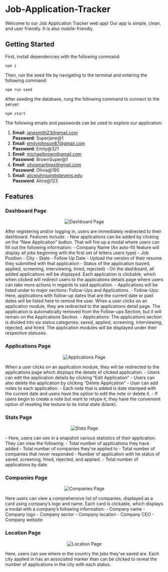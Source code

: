 # Job-Application-Tracker

Welcome to our Job Application Tracker web app! Our app is simple, clean, and user friendly. It is also mobile-friendly.

## Getting Started

First, install dependencies with the following command:

`npm i`

Then, run the seed file by navigating to the terminal and entering the following command:

`npm run seed `

After seeding the database, rung the following command to connect to the server:

`npm start`

The following emails and passwords can be used to explore our application:

1. **Email**: janesmith23@gmail.com  
   **Password**: Superjane@1
2. **Email**: emilyjohnson87@gmail.com  
   **Password**: Emily@321
3. **Email**: michaelbrown@gmail.com  
   **Password**: BrownSuper@1
4. **Email**: oliviamartinez@gmail.com  
   **Password**: Olivia@190
5. **Email**: alicejohnson@stevens.edu  
   **Password**: Alice@123

## Features

### Dashboard Page
<p align="center">
  <img src="https://i.imgur.com/GaVRWXF.png" alt="Dashboard Page">
</p>
After registering and/or logging in, users are immediately redirected to their dashboard. Features include:
- New applications can be added by clicking on the “New Application” button. That will fire up a modal where users can fill out the following information:
  - Company Name (An auto-fill feature will display all jobs beginning with the first set of letters users type)
  - Job Position
  - City
  - State
  - Follow Up Date
  - Upload the version of their resume they submitted with that application
  - Status of the application (saved, applied, screening, interviewing, hired, rejected)
- On the dashboard, all added applications will be displayed. Each application is clickable, which when clicked will redirect users to the applications details page where users can take more actions in regards to said application.
- Applications will be listed under to major sections: Follow-Ups and Applications.
- Follow-Ups: Here, applications with follow-up dates that are the current date or past dates will be listed here to remind the user. When a user clicks on an application module, they are redirected to the applications detail page. The application is automatically removed from the Follow-ups Section, but it will remain on the Applications Section. 
- Applications: The applications section is divided into six status categories: saved, applied, screening, interviewing, rejected, and hired. The application modules will be displayed under their respective statuses.

### Applications Page
<p align="center">
  <img src="https://i.imgur.com/2l0TLEE.png" alt="Applications Page">
</p>
When a user clicks on an application module, they will be redirected to the applications page which displays the details of clicked application.
- Users can edit the application details by clicking “Edit Application”
- Users can also delete the application by clicking “Delete Application”
- User can add notes to each application.
  - Each note that is added is date stamped with the current date and users have the option to edit the note or delete it.
  - If users begin to create a note but want to retype it, they have the convenient option of reseting the texture to its initial state (blank).

### Stats Page
<p align="center">
  <img src="https://i.imgur.com/oTa58JI.png" alt="Stats Page">
</p>
- Here, users can see in a snapshot various statistics of their application. They can view the following:
- Total number of applications they have added
- Total number of companies they’ve applied to
- Total number of companies that never responded
- Number of application with he status of saved, screening, hired, rejected, and applied.
- Total number of applications by date.

### Companies Page
<p align="center">
  <img src="https://i.imgur.com/xE78tEV.png" alt="Companies Page">
</p>
Here users can view a comprehensive list of companies, displayed as a card using company’s logo and name. Each card is clickable, which displays a modal with a company’s following information:
- Company name
- Company logo
- Company sector
- Company location
- Company CEO
- Company website

### Location Page
<p align="center">
  <img src="https://i.imgur.com/vHrfjmi.png" alt="Location Page">
</p>
Here, users can see where in the country the jobs they've saved are. Each city applied in has an associated marker than can be clicked to reveal the number of applications in the city with each status.
